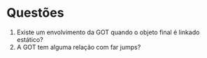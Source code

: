 Questões
========

1. Existe um envolvimento da GOT quando o objeto final é linkado estático?
2. A GOT tem alguma relação com far jumps?
